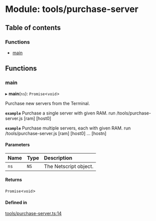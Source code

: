 # Module: tools/purchase-server

## Table of contents

### Functions

- [main](../wiki/tools.purchase-server#main)

## Functions

### main

▸ **main**(`ns`): `Promise`<`void`\>

Purchase new servers from the Terminal.

**`example`** Purchase a single server with given RAM.
run /tools/purchase-server.js [ram] [host0]

**`example`** Purchase multiple servers, each with given RAM.
run /tools/purchase-server.js [ram] [host0] ... [hostn]

#### Parameters

| Name | Type | Description |
| :------ | :------ | :------ |
| `ns` | `NS` | The Netscript object. |

#### Returns

`Promise`<`void`\>

#### Defined in

[tools/purchase-server.ts:14](https://github.com/vladzaharia/bitburner/blob/468eb83/src/tools/purchase-server.ts#L14)
